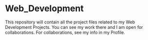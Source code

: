 # Web_Development
This repository will contain all the project files related to my Web Development Projects. You can see my work there and I am open for collaborations. For collaborations, see my info in my Profile.
